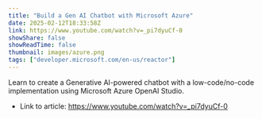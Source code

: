 ```yaml
---
title: "Build a Gen AI Chatbot with Microsoft Azure"
date: 2025-02-12T18:33:58Z
link: https://www.youtube.com/watch?v=_pi7dyuCf-0
showShare: false
showReadTime: false
thumbnail: images/azure.png
tags: ["developer.microsoft.com/en-us/reactor"]
---
```

Learn to create a Generative AI-powered chatbot with a low-code/no-code implementation using Microsoft Azure OpenAI Studio.

- Link to article: https://www.youtube.com/watch?v=_pi7dyuCf-0